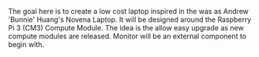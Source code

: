 The goal here is to create a low cost laptop inspired in the was as Andrew 'Bunnie' Huang's Novena Laptop. It will be designed around the Raspberry Pi 3 (CM3) Compute Module. The idea is the allow easy upgrade as new compute modules are released. Monitor will be an external component to begin with.
